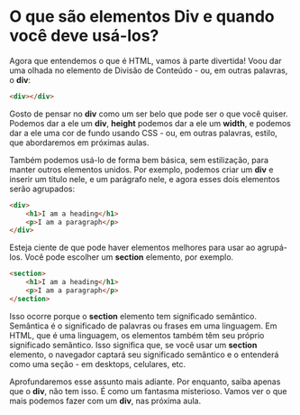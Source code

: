 # O que são elementos Div e quando você deve usá-los?

Agora que entendemos o que é HTML, vamos à parte divertida! Voou dar uma olhada no elemento de Divisão de Conteúdo - ou, em outras palavras, o **div**:
```html
<div></div>
```
Gosto de pensar no **div** como um ser belo que pode ser o que você quiser. Podemos dar a ele um **div**, **height** podemos dar a ele um **width**, e podemos dar a ele uma cor de fundo usando CSS - ou, em outras palavras, estilo, que abordaremos em próximas aulas.

Também podemos usá-lo de forma bem básica, sem estilização, para manter outros elementos unidos. Por exemplo, podemos criar um **div** e inserir um título nele, e um parágrafo nele, e agora esses dois elementos serão agrupados:
```html
<div>
    <h1>I am a heading</h1>
    <p>I am a paragraph</p>
</div>
```

Esteja ciente de que pode haver elementos melhores para usar ao agrupá-los. Você pode escolher um **section** elemento, por exemplo.
```html
<section>
    <h1>I am a heading</h1>
    <p>I am a paragraph</p>
</section>
```

Isso ocorre porque o **section** elemento tem significado semântico. Semântica é o significado de palavras ou frases em uma linguagem. Em HTML, que é uma linguagem, os elementos também têm seu próprio significado semântico. Isso significa que, se você usar um **section** elemento, o navegador captará seu significado semântico e o entenderá como uma seção - em desktops, celulares, etc.

Aprofundaremos esse assunto mais adiante. Por enquanto, saiba apenas que o **div**, não tem isso. É como um fantasma misterioso. Vamos ver o que mais podemos fazer com um **div**, nas próxima aula.